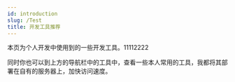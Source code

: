 ```yaml
---
id: introduction
slug: /Test
title: 开发工具推荐
---
```


本页为个人开发中使用到的一些开发工具。11112222

同时你也可以到上方的导航栏中的工具中，查看一些本人常用的工具，我都将其部署在自有的服务器上，加快访问速度。
